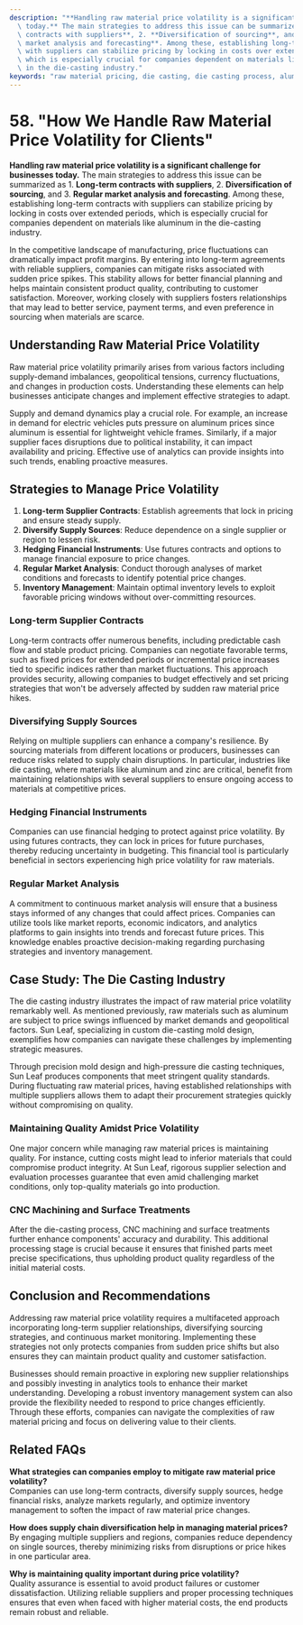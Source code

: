 ```yaml
---
description: "**Handling raw material price volatility is a significant challenge for businesses\
  \ today.** The main strategies to address this issue can be summarized as 1. **Long-term\
  \ contracts with suppliers**, 2. **Diversification of sourcing**, and 3. **Regular\
  \ market analysis and forecasting**. Among these, establishing long-term contracts\
  \ with suppliers can stabilize pricing by locking in costs over extended periods,\
  \ which is especially crucial for companies dependent on materials like aluminum\
  \ in the die-casting industry."
keywords: "raw material pricing, die casting, die casting process, aluminum die cast"
---
```

# 58. "How We Handle Raw Material Price Volatility for Clients"

**Handling raw material price volatility is a significant challenge for businesses today.** The main strategies to address this issue can be summarized as 1. **Long-term contracts with suppliers**, 2. **Diversification of sourcing**, and 3. **Regular market analysis and forecasting**. Among these, establishing long-term contracts with suppliers can stabilize pricing by locking in costs over extended periods, which is especially crucial for companies dependent on materials like aluminum in the die-casting industry.

In the competitive landscape of manufacturing, price fluctuations can dramatically impact profit margins. By entering into long-term agreements with reliable suppliers, companies can mitigate risks associated with sudden price spikes. This stability allows for better financial planning and helps maintain consistent product quality, contributing to customer satisfaction. Moreover, working closely with suppliers fosters relationships that may lead to better service, payment terms, and even preference in sourcing when materials are scarce.

## **Understanding Raw Material Price Volatility**

Raw material price volatility primarily arises from various factors including supply-demand imbalances, geopolitical tensions, currency fluctuations, and changes in production costs. Understanding these elements can help businesses anticipate changes and implement effective strategies to adapt.

Supply and demand dynamics play a crucial role. For example, an increase in demand for electric vehicles puts pressure on aluminum prices since aluminum is essential for lightweight vehicle frames. Similarly, if a major supplier faces disruptions due to political instability, it can impact availability and pricing. Effective use of analytics can provide insights into such trends, enabling proactive measures.

## **Strategies to Manage Price Volatility**

1. **Long-term Supplier Contracts**: Establish agreements that lock in pricing and ensure steady supply.
2. **Diversify Supply Sources**: Reduce dependence on a single supplier or region to lessen risk.
3. **Hedging Financial Instruments**: Use futures contracts and options to manage financial exposure to price changes.
4. **Regular Market Analysis**: Conduct thorough analyses of market conditions and forecasts to identify potential price changes.
5. **Inventory Management**: Maintain optimal inventory levels to exploit favorable pricing windows without over-committing resources.

### **Long-term Supplier Contracts**

Long-term contracts offer numerous benefits, including predictable cash flow and stable product pricing. Companies can negotiate favorable terms, such as fixed prices for extended periods or incremental price increases tied to specific indices rather than market fluctuations. This approach provides security, allowing companies to budget effectively and set pricing strategies that won't be adversely affected by sudden raw material price hikes.

### **Diversifying Supply Sources**

Relying on multiple suppliers can enhance a company's resilience. By sourcing materials from different locations or producers, businesses can reduce risks related to supply chain disruptions. In particular, industries like die casting, where materials like aluminum and zinc are critical, benefit from maintaining relationships with several suppliers to ensure ongoing access to materials at competitive prices.

### **Hedging Financial Instruments**

Companies can use financial hedging to protect against price volatility. By using futures contracts, they can lock in prices for future purchases, thereby reducing uncertainty in budgeting. This financial tool is particularly beneficial in sectors experiencing high price volatility for raw materials.

### **Regular Market Analysis**

A commitment to continuous market analysis will ensure that a business stays informed of any changes that could affect prices. Companies can utilize tools like market reports, economic indicators, and analytics platforms to gain insights into trends and forecast future prices. This knowledge enables proactive decision-making regarding purchasing strategies and inventory management.

## **Case Study: The Die Casting Industry**

The die casting industry illustrates the impact of raw material price volatility remarkably well. As mentioned previously, raw materials such as aluminum are subject to price swings influenced by market demands and geopolitical factors. Sun Leaf, specializing in custom die-casting mold design, exemplifies how companies can navigate these challenges by implementing strategic measures.

Through precision mold design and high-pressure die casting techniques, Sun Leaf produces components that meet stringent quality standards. During fluctuating raw material prices, having established relationships with multiple suppliers allows them to adapt their procurement strategies quickly without compromising on quality.

### **Maintaining Quality Amidst Price Volatility**

One major concern while managing raw material prices is maintaining quality. For instance, cutting costs might lead to inferior materials that could compromise product integrity. At Sun Leaf, rigorous supplier selection and evaluation processes guarantee that even amid challenging market conditions, only top-quality materials go into production.

### **CNC Machining and Surface Treatments**

After the die-casting process, CNC machining and surface treatments further enhance components' accuracy and durability. This additional processing stage is crucial because it ensures that finished parts meet precise specifications, thus upholding product quality regardless of the initial material costs. 

## **Conclusion and Recommendations**

Addressing raw material price volatility requires a multifaceted approach incorporating long-term supplier relationships, diversifying sourcing strategies, and continuous market monitoring. Implementing these strategies not only protects companies from sudden price shifts but also ensures they can maintain product quality and customer satisfaction.

Businesses should remain proactive in exploring new supplier relationships and possibly investing in analytics tools to enhance their market understanding. Developing a robust inventory management system can also provide the flexibility needed to respond to price changes efficiently. Through these efforts, companies can navigate the complexities of raw material pricing and focus on delivering value to their clients.

## **Related FAQs**

**What strategies can companies employ to mitigate raw material price volatility?**  
Companies can use long-term contracts, diversify supply sources, hedge financial risks, analyze markets regularly, and optimize inventory management to soften the impact of raw material price changes.

**How does supply chain diversification help in managing material prices?**  
By engaging multiple suppliers and regions, companies reduce dependency on single sources, thereby minimizing risks from disruptions or price hikes in one particular area.

**Why is maintaining quality important during price volatility?**  
Quality assurance is essential to avoid product failures or customer dissatisfaction. Utilizing reliable suppliers and proper processing techniques ensures that even when faced with higher material costs, the end products remain robust and reliable.
